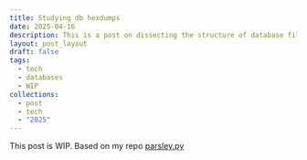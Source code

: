 ```yaml
---
title: Studying db hexdumps
date: 2025-04-16
description: This is a post on dissecting the structure of database files (sqlite3) and seeing how data is stored under the hood
layout: post_layout
draft: false
tags:
  - tech
  - databases
  - WIP
collections:
  - post
  - tech
  - "2025"
---
```


This post is WIP. Based on my repo [parsley.py](https://github.com/bwaklog/parsley.py)
